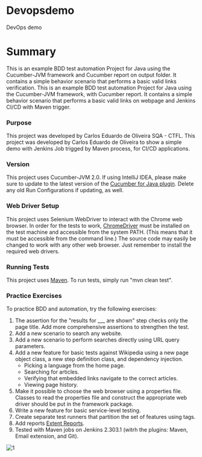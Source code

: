 # Devopsdemo
DevOps demo


# Summary
This is an example BDD test automation Project for Java using the Cucumber-JVM framework and Cucumber report on output folder.
It contains a simple behavior scenario that performs a basic valid links verification.
This is an example BDD test automation Project for Java using the Cucumber-JVM framework, with Cucumber report.
It contains a simple behavior scenario that performs a basic valid links on webpage and Jenkins CI/CD with Maven trigger.

### Purpose
This project was developed by Carlos Eduardo de Oliveira SQA - CTFL.
This project was developed by Carlos Eduardo de Oliveira to show a simple demo with Jenkins Job trigged by Maven process, for CI/CD applications.

### Version
This project uses Cucumber-JVM 2.0.
If using IntelliJ IDEA, please make sure to update to the latest version of the
[Cucumber for Java plugin](https://plugins.jetbrains.com/plugin/7212-cucumber-for-java).
Delete any old Run Configurations if updating, as well.
### Web Driver Setup
This project uses Selenium WebDriver to interact with the Chrome web browser.
In order for the tests to work, [ChromeDriver](https://sites.google.com/a/chromium.org/chromedriver/)
must be installed on the test machine and accessible from the system PATH.
(This means that it must be accessible from the command line.)
The source code may easily be changed to work with any other web browser.
Just remember to install the required web drivers.
### Running Tests
This project uses [Maven](https://maven.apache.org/).
To run tests, simply run "mvn clean test".
### Practice Exercises
To practice BDD and automation, try the following exercises:
1. The assertion for the "results for ___ are shown" step checks only the page title.
   Add more comprehensive assertions to strengthen the test.
2. Add a new scenario to search any website.
3. Add a new scenario to perform searches directly using URL query parameters.
4. Add a new feature for basic tests against Wikipedia using a new page object class,
   a new step definition class, and dependency injection.
   * Picking a language from the home page.
   * Searching for articles.
   * Verifying that embedded links navigate to the correct articles.
   * Viewing page history.
5. Make it possible to choose the web browser using a properties file.
   Classes to read the properties file and construct the appropriate web driver
   should be put in the framework package.
6. Write a new feature for basic service-level testing.
7. Create separate test runners that partition the set of features using tags.
8. Add reports [Extent Reports](http://extentreports.com/).
9. Tested with Maven jobs on Jenkins 2.303.1 (witrh the plugins: Maven, Email extension, and Git).

![1](https://user-images.githubusercontent.com/33332202/132147421-3462d342-8163-490a-9c75-45d961be150a.PNG)

